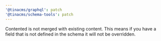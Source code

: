 ```yaml
---
'@tinacms/graphql': patch
'@tinacms/schema-tools': patch
---
```


Contented is not merged with existing content. This means if you have a field that is not defined in the schema it will not be overridden. 
